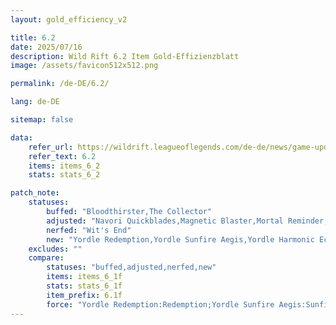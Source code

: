 ```yaml
---
layout: gold_efficiency_v2

title: 6.2
date: 2025/07/16
description: Wild Rift 6.2 Item Gold-Effizienzblatt
image: /assets/favicon512x512.png

permalink: /de-DE/6.2/

lang: de-DE

sitemap: false

data:
    refer_url: https://wildrift.leagueoflegends.com/de-de/news/game-updates/wild-rift-patch-notes-6-2/
    refer_text: 6.2
    items: items_6_2
    stats: stats_6_2

patch_note:
    statuses:
        buffed: "Bloodthirster,The Collector"
        adjusted: "Navori Quickblades,Magnetic Blaster,Mortal Reminder,Essence Reaver,Phantom Dancer"
        nerfed: "Wit's End"
        new: "Yordle Redemption,Yordle Sunfire Aegis,Yordle Harmonic Echo,Yordle Infinity Orb,Yordle Duskblade of Draktharr,Yordle Runaan's Hurricane,Yordle Death's Dance,Soul Transfer"
    excludes: ""
    compare:
        statuses: "buffed,adjusted,nerfed,new"
        items: items_6_1f
        stats: stats_6_1f
        item_prefix: 6.1f
        force: "Yordle Redemption:Redemption;Yordle Sunfire Aegis:Sunfire Aegis;Yordle Harmonic Echo:Harmonic Echo;Yordle Infinity Orb:Infinity Orb;Yordle Duskblade of Draktharr:Duskblade of Draktharr;Yordle Runaan's Hurricane (Adaptive: AP):Runaan's Hurricane (Adaptive: AP);Yordle Runaan's Hurricane (Adaptive: AD):Runaan's Hurricane (Adaptive: AD);Yordle Death's Dance:Death's Dance;Bloodthirster (Bloody[Crit] & Lifeline):Bloodthirster (Bloodsworn -lv15);Mortal Reminder (Last Whisper[Crit]):Mortal Reminder"
---
```

